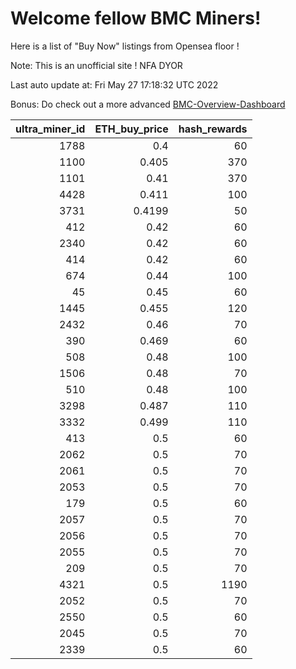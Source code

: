 # Welcome fellow BMC Miners!
Here is a list of "Buy Now" listings from Opensea floor !

Note: This is an unofficial site ! NFA DYOR

Last auto update at: Fri May 27 17:18:32 UTC 2022

Bonus: Do check out a more advanced [BMC-Overview-Dashboard](https://dune.com/defifunk/BMC-Overview-Dashboard)


|   ultra_miner_id |   ETH_buy_price |   hash_rewards |
|-----------------:|----------------:|---------------:|
|             1788 |          0.4    |             60 |
|             1100 |          0.405  |            370 |
|             1101 |          0.41   |            370 |
|             4428 |          0.411  |            100 |
|             3731 |          0.4199 |             50 |
|              412 |          0.42   |             60 |
|             2340 |          0.42   |             60 |
|              414 |          0.42   |             60 |
|              674 |          0.44   |            100 |
|               45 |          0.45   |             60 |
|             1445 |          0.455  |            120 |
|             2432 |          0.46   |             70 |
|              390 |          0.469  |             60 |
|              508 |          0.48   |            100 |
|             1506 |          0.48   |             70 |
|              510 |          0.48   |            100 |
|             3298 |          0.487  |            110 |
|             3332 |          0.499  |            110 |
|              413 |          0.5    |             60 |
|             2062 |          0.5    |             70 |
|             2061 |          0.5    |             70 |
|             2053 |          0.5    |             70 |
|              179 |          0.5    |             60 |
|             2057 |          0.5    |             70 |
|             2056 |          0.5    |             70 |
|             2055 |          0.5    |             70 |
|              209 |          0.5    |             70 |
|             4321 |          0.5    |           1190 |
|             2052 |          0.5    |             70 |
|             2550 |          0.5    |             60 |
|             2045 |          0.5    |             70 |
|             2339 |          0.5    |             60 |